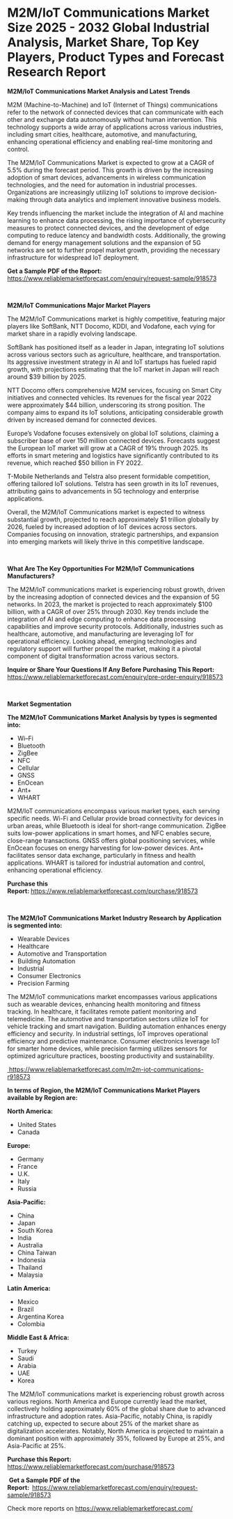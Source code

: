 <p><h1>M2M/IoT Communications Market Size 2025 - 2032 Global Industrial Analysis, Market Share, Top Key Players, Product Types and Forecast Research Report</h1></p><p><strong>M2M/IoT Communications Market Analysis and Latest Trends</strong></p>
<p><p>M2M (Machine-to-Machine) and IoT (Internet of Things) communications refer to the network of connected devices that can communicate with each other and exchange data autonomously without human intervention. This technology supports a wide array of applications across various industries, including smart cities, healthcare, automotive, and manufacturing, enhancing operational efficiency and enabling real-time monitoring and control.</p><p>The M2M/IoT Communications Market is expected to grow at a CAGR of 5.5% during the forecast period. This growth is driven by the increasing adoption of smart devices, advancements in wireless communication technologies, and the need for automation in industrial processes. Organizations are increasingly utilizing IoT solutions to improve decision-making through data analytics and implement innovative business models. </p><p>Key trends influencing the market include the integration of AI and machine learning to enhance data processing, the rising importance of cybersecurity measures to protect connected devices, and the development of edge computing to reduce latency and bandwidth costs. Additionally, the growing demand for energy management solutions and the expansion of 5G networks are set to further propel market growth, providing the necessary infrastructure for widespread IoT deployment.</p></p>
<p><strong>Get a Sample PDF of the Report:&nbsp;</strong> <a href="https://www.reliablemarketforecast.com/enquiry/request-sample/918573?utm_campaign=1885&utm_medium=2&utm_source=Github&utm_content=ia&utm_term=11032025&utm_id=m2miot-communications">https://www.reliablemarketforecast.com/enquiry/request-sample/918573</a></p>
<p>&nbsp;</p>
<p><strong>M2M/IoT Communications Major Market Players</strong></p>
<p><p>The M2M/IoT Communications market is highly competitive, featuring major players like SoftBank, NTT Docomo, KDDI, and Vodafone, each vying for market share in a rapidly evolving landscape. </p><p>SoftBank has positioned itself as a leader in Japan, integrating IoT solutions across various sectors such as agriculture, healthcare, and transportation. Its aggressive investment strategy in AI and IoT startups has fueled rapid growth, with projections estimating that the IoT market in Japan will reach around $39 billion by 2025.</p><p>NTT Docomo offers comprehensive M2M services, focusing on Smart City initiatives and connected vehicles. Its revenues for the fiscal year 2022 were approximately $44 billion, underscoring its strong position. The company aims to expand its IoT solutions, anticipating considerable growth driven by increased demand for connected devices.</p><p>Europe’s Vodafone focuses extensively on global IoT solutions, claiming a subscriber base of over 150 million connected devices. Forecasts suggest the European IoT market will grow at a CAGR of 19% through 2025. Its efforts in smart metering and logistics have significantly contributed to its revenue, which reached $50 billion in FY 2022.</p><p>T-Mobile Netherlands and Telstra also present formidable competition, offering tailored IoT solutions. Telstra has seen growth in its IoT revenues, attributing gains to advancements in 5G technology and enterprise applications.</p><p>Overall, the M2M/IoT Communications market is expected to witness substantial growth, projected to reach approximately $1 trillion globally by 2026, fueled by increased adoption of IoT devices across sectors. Companies focusing on innovation, strategic partnerships, and expansion into emerging markets will likely thrive in this competitive landscape.</p></p>
<p>&nbsp;</p>
<p><strong>What Are The Key Opportunities For M2M/IoT Communications Manufacturers?</strong></p>
<p><p>The M2M/IoT communications market is experiencing robust growth, driven by the increasing adoption of connected devices and the expansion of 5G networks. In 2023, the market is projected to reach approximately $100 billion, with a CAGR of over 25% through 2030. Key trends include the integration of AI and edge computing to enhance data processing capabilities and improve security protocols. Additionally, industries such as healthcare, automotive, and manufacturing are leveraging IoT for operational efficiency. Looking ahead, emerging technologies and regulatory support will further propel the market, making it a pivotal component of digital transformation across various sectors.</p></p>
<p><strong>Inquire or Share Your Questions If Any Before Purchasing This Report:</strong> <a href="https://www.reliablemarketforecast.com/enquiry/pre-order-enquiry/918573?utm_campaign=1885&utm_medium=2&utm_source=Github&utm_content=ia&utm_term=11032025&utm_id=m2miot-communications">https://www.reliablemarketforecast.com/enquiry/pre-order-enquiry/918573</a></p>
<p>&nbsp;</p>
<p><strong>Market Segmentation</strong></p>
<p><strong>The M2M/IoT Communications Market Analysis by types is segmented into:</strong></p>
<p><ul><li>Wi–Fi</li><li>Bluetooth</li><li>ZigBee</li><li>NFC</li><li>Cellular</li><li>GNSS</li><li>EnOcean</li><li>Ant+</li><li>WHART</li></ul></p>
<p><p>M2M/IoT communications encompass various market types, each serving specific needs. Wi-Fi and Cellular provide broad connectivity for devices in urban areas, while Bluetooth is ideal for short-range communication. ZigBee suits low-power applications in smart homes, and NFC enables secure, close-range transactions. GNSS offers global positioning services, while EnOcean focuses on energy harvesting for low-power devices. Ant+ facilitates sensor data exchange, particularly in fitness and health applications. WHART is tailored for industrial automation and control, enhancing operational efficiency.</p></p>
<p><strong>Purchase this Report:&nbsp;</strong><a href="https://www.reliablemarketforecast.com/purchase/918573?utm_campaign=1885&utm_medium=2&utm_source=Github&utm_content=ia&utm_term=11032025&utm_id=m2miot-communications">https://www.reliablemarketforecast.com/purchase/918573</a></p>
<p>&nbsp;</p>
<p><strong>The M2M/IoT Communications Market Industry Research by Application is segmented into:</strong></p>
<p><ul><li>Wearable Devices</li><li>Healthcare</li><li>Automotive and Transportation</li><li>Building Automation</li><li>Industrial</li><li>Consumer Electronics</li><li>Precision Farming</li></ul></p>
<p><p>The M2M/IoT communications market encompasses various applications such as wearable devices, enhancing health monitoring and fitness tracking. In healthcare, it facilitates remote patient monitoring and telemedicine. The automotive and transportation sectors utilize IoT for vehicle tracking and smart navigation. Building automation enhances energy efficiency and security. In industrial settings, IoT improves operational efficiency and predictive maintenance. Consumer electronics leverage IoT for smarter home devices, while precision farming utilizes sensors for optimized agriculture practices, boosting productivity and sustainability.</p></p>
<p><a href="https://www.reliablemarketforecast.com/m2m-iot-communications-r918573?utm_campaign=1885&utm_medium=2&utm_source=Github&utm_content=ia&utm_term=11032025&utm_id=m2miot-communications">&nbsp;https://www.reliablemarketforecast.com/m2m-iot-communications-r918573</a></p>
<p><strong>In terms of Region, the M2M/IoT Communications Market Players available by Region are:</strong></p>
<p>
    <p> <strong> North America: </strong>
        <ul>
            <li>United States</li>
            <li>Canada</li>
        </ul>
        </p> 
    <p> <strong> Europe: </strong>
        <ul>
            <li>Germany</li>
            <li>France</li>
            <li>U.K.</li>
            <li>Italy</li>
            <li>Russia</li>
        </ul>
        </p> 
    <p> <strong> Asia-Pacific: </strong>
        <ul>
            <li>China</li>
            <li>Japan</li>
            <li>South Korea</li>
            <li>India</li>
            <li>Australia</li>
            <li>China Taiwan</li>
            <li>Indonesia</li>
            <li>Thailand</li>
            <li>Malaysia</li>
        </ul>
        </p> 
    <p> <strong> Latin America: </strong>
        <ul>
            <li>Mexico</li>
            <li>Brazil</li>
            <li>Argentina Korea</li>
            <li>Colombia</li>
        </ul>
        </p> 
    <p> <strong> Middle East & Africa: </strong>
        <ul>
            <li>Turkey</li>
            <li>Saudi</li>
            <li>Arabia</li>
            <li>UAE</li>
            <li>Korea</li>
        </ul>
    </p>
    </p>
<p><p>The M2M/IoT communications market is experiencing robust growth across various regions. North America and Europe currently lead the market, collectively holding approximately 60% of the global share due to advanced infrastructure and adoption rates. Asia-Pacific, notably China, is rapidly catching up, expected to secure about 25% of the market share as digitalization accelerates. Notably, North America is projected to maintain a dominant position with approximately 35%, followed by Europe at 25%, and Asia-Pacific at 25%.</p></p>
<p><strong>Purchase this Report: </strong><a href="https://www.reliablemarketforecast.com/purchase/918573?utm_campaign=1885&utm_medium=2&utm_source=Github&utm_content=ia&utm_term=11032025&utm_id=m2miot-communications">https://www.reliablemarketforecast.com/purchase/918573</a></p>
<p>&nbsp;<strong>Get a Sample PDF of the Report:&nbsp;&nbsp;</strong><a href="https://www.reliablemarketforecast.com/enquiry/request-sample/918573?utm_campaign=1885&utm_medium=2&utm_source=Github&utm_content=ia&utm_term=11032025&utm_id=m2miot-communications">https://www.reliablemarketforecast.com/enquiry/request-sample/918573</a></p>
<p><strong></strong></p>
<p>Check more reports on <a href="https://www.reliablemarketforecast.com/?utm_campaign=1885&utm_medium=2&utm_source=Github&utm_content=ia&utm_term=11032025&utm_id=m2miot-communications">https://www.reliablemarketforecast.com/</a></p>